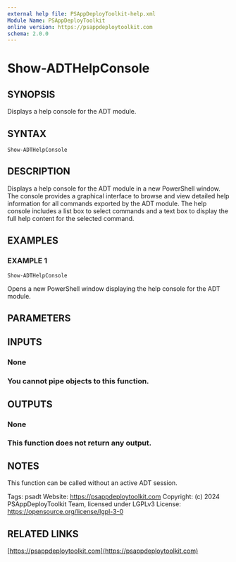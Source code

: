 ```yaml
---
external help file: PSAppDeployToolkit-help.xml
Module Name: PSAppDeployToolkit
online version: https://psappdeploytoolkit.com
schema: 2.0.0
---
```


# Show-ADTHelpConsole

## SYNOPSIS
Displays a help console for the ADT module.

## SYNTAX

```
Show-ADTHelpConsole
```

## DESCRIPTION
Displays a help console for the ADT module in a new PowerShell window.
The console provides a graphical interface to browse and view detailed help information for all commands exported by the ADT module.
The help console includes a list box to select commands and a text box to display the full help content for the selected command.

## EXAMPLES

### EXAMPLE 1
```
Show-ADTHelpConsole
```

Opens a new PowerShell window displaying the help console for the ADT module.

## PARAMETERS

## INPUTS

### None
### You cannot pipe objects to this function.
## OUTPUTS

### None
### This function does not return any output.
## NOTES
This function can be called without an active ADT session.

Tags: psadt
Website: https://psappdeploytoolkit.com
Copyright: (c) 2024 PSAppDeployToolkit Team, licensed under LGPLv3
License: https://opensource.org/license/lgpl-3-0

## RELATED LINKS

[https://psappdeploytoolkit.com](https://psappdeploytoolkit.com)

